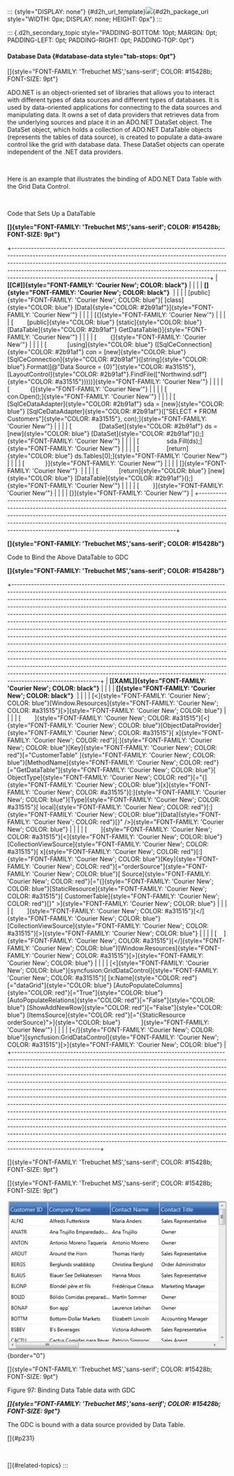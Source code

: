 ::: {style="DISPLAY: none"}
[](ms-xhelp:///?Id=d2h_url_template){#d2h_url_template}![](!package_url!){#d2h_package_url style="WIDTH: 0px; DISPLAY: none; HEIGHT: 0px"}
:::

::: {.d2h_secondary_topic style="PADDING-BOTTOM: 10pt; MARGIN: 0pt; PADDING-LEFT: 0pt; PADDING-RIGHT: 0pt; PADDING-TOP: 0pt"}
#### Database Data {#database-data style="tab-stops: 0pt"}

[]{style="FONT-FAMILY: 'Trebuchet MS','sans-serif'; COLOR: #15428b; FONT-SIZE: 9pt"} 

ADO.NET is an object-oriented set of libraries that allows you to interact with different types of data sources and different types of databases. It is used by data-oriented applications for connecting to the data sources and manipulating data. It owns a set of data providers that retrieves data from the underlying sources and place it in an ADO.NET DataSet object. The DataSet object, which holds a collection of ADO.NET DataTable objects (represents the tables of data source), is created to populate a data-aware control like the grid with database data. These DataSet objects can operate independent of the .NET data providers.

 

Here is an example that illustrates the binding of ADO.NET Data Table with the Grid Data Control.

 

Code that Sets Up a DataTable

**[]{style="FONT-FAMILY: 'Trebuchet MS','sans-serif'; COLOR: #15428b; FONT-SIZE: 9pt"}** 

+----------------------------------------------------------------------------------------------------------------------------------------------------------------------------------------------------------------------------------------------------------------------------------------------------------------------------------------------------------------------------------------------+
| **[\[C#\]]{style="FONT-FAMILY: 'Courier New'; COLOR: black"}**                                                                                                                                                                                                                                                                                                                               |
|                                                                                                                                                                                                                                                                                                                                                                                              |
| **[]{style="FONT-FAMILY: 'Courier New'; COLOR: black"}**                                                                                                                                                                                                                                                                                                                                     |
|                                                                                                                                                                                                                                                                                                                                                                                              |
| [public]{style="FONT-FAMILY: 'Courier New'; COLOR: blue"}[ [class]{style="COLOR: blue"} [Data]{style="COLOR: #2b91af"}]{style="FONT-FAMILY: 'Courier New'"}                                                                                                                                                                                                                                  |
|                                                                                                                                                                                                                                                                                                                                                                                              |
| [{]{style="FONT-FAMILY: 'Courier New'"}                                                                                                                                                                                                                                                                                                                                                      |
|                                                                                                                                                                                                                                                                                                                                                                                              |
| [        [public]{style="COLOR: blue"} [static]{style="COLOR: blue"} [DataTable]{style="COLOR: #2b91af"} GetDataTable()]{style="FONT-FAMILY: 'Courier New'"}                                                                                                                                                                                                                                 |
|                                                                                                                                                                                                                                                                                                                                                                                              |
| [        {]{style="FONT-FAMILY: 'Courier New'"}                                                                                                                                                                                                                                                                                                                                              |
|                                                                                                                                                                                                                                                                                                                                                                                              |
| [            [using]{style="COLOR: blue"} ([SqlCeConnection]{style="COLOR: #2b91af"} con = [new]{style="COLOR: blue"} [SqlCeConnection]{style="COLOR: #2b91af"}([string]{style="COLOR: blue"}.Format([@\"Data Source = {0}\"]{style="COLOR: #a31515"}, [LayoutControl]{style="COLOR: #2b91af"}.FindFile([\"Northwind.sdf\"]{style="COLOR: #a31515"}))))]{style="FONT-FAMILY: 'Courier New'"} |
|                                                                                                                                                                                                                                                                                                                                                                                              |
| [            {]{style="FONT-FAMILY: 'Courier New'"}                                                                                                                                                                                                                                                                                                                                          |
|                                                                                                                                                                                                                                                                                                                                                                                              |
| [                con.Open();]{style="FONT-FAMILY: 'Courier New'"}                                                                                                                                                                                                                                                                                                                            |
|                                                                                                                                                                                                                                                                                                                                                                                              |
| [                [SqlCeDataAdapter]{style="COLOR: #2b91af"} sda = [new]{style="COLOR: blue"} [SqlCeDataAdapter]{style="COLOR: #2b91af"}([\"SELECT \* FROM Customers\"]{style="COLOR: #a31515"}, con);]{style="FONT-FAMILY: 'Courier New'"}                                                                                                                                                   |
|                                                                                                                                                                                                                                                                                                                                                                                              |
| [                [DataSet]{style="COLOR: #2b91af"} ds = [new]{style="COLOR: blue"} [DataSet]{style="COLOR: #2b91af"}();]{style="FONT-FAMILY: 'Courier New'"}                                                                                                                                                                                                                                 |
|                                                                                                                                                                                                                                                                                                                                                                                              |
| [                sda.Fill(ds);]{style="FONT-FAMILY: 'Courier New'"}                                                                                                                                                                                                                                                                                                                          |
|                                                                                                                                                                                                                                                                                                                                                                                              |
| [                [return]{style="COLOR: blue"} ds.Tables\[0\];]{style="FONT-FAMILY: 'Courier New'"}                                                                                                                                                                                                                                                                                          |
|                                                                                                                                                                                                                                                                                                                                                                                              |
| [            }]{style="FONT-FAMILY: 'Courier New'"}                                                                                                                                                                                                                                                                                                                                          |
|                                                                                                                                                                                                                                                                                                                                                                                              |
| []{style="FONT-FAMILY: 'Courier New'"}                                                                                                                                                                                                                                                                                                                                                       |
|                                                                                                                                                                                                                                                                                                                                                                                              |
| [            [return]{style="COLOR: blue"} [new]{style="COLOR: blue"} [DataTable]{style="COLOR: #2b91af"}();]{style="FONT-FAMILY: 'Courier New'"}                                                                                                                                                                                                                                            |
|                                                                                                                                                                                                                                                                                                                                                                                              |
| [        }]{style="FONT-FAMILY: 'Courier New'"}                                                                                                                                                                                                                                                                                                                                              |
|                                                                                                                                                                                                                                                                                                                                                                                              |
| [}]{style="FONT-FAMILY: 'Courier New'"}                                                                                                                                                                                                                                                                                                                                                      |
+----------------------------------------------------------------------------------------------------------------------------------------------------------------------------------------------------------------------------------------------------------------------------------------------------------------------------------------------------------------------------------------------+

**[]{style="FONT-FAMILY: 'Trebuchet MS','sans-serif'; COLOR: #15428b"}** 

Code to Bind the Above DataTable to GDC

**[]{style="FONT-FAMILY: 'Trebuchet MS','sans-serif'; COLOR: #15428b"}** 

+-------------------------------------------------------------------------------------------------------------------------------------------------------------------------------------------------------------------------------------------------------------------------------------------------------------------------------------------------------------------------------------------------------------------------------------------------------------------------------------------------------------------------------------------------------------------------------------------------------------------------------------------------------------------------------------------------------------------------------------------------------------------------------------------------------------------------------------------------------------------------------------------------------------------------------------------------------------------------------------------------------------------------------------------------------------------------------------+
| **[\[XAML\]]{style="FONT-FAMILY: 'Courier New'; COLOR: black"}**                                                                                                                                                                                                                                                                                                                                                                                                                                                                                                                                                                                                                                                                                                                                                                                                                                                                                                                                                                                                                    |
|                                                                                                                                                                                                                                                                                                                                                                                                                                                                                                                                                                                                                                                                                                                                                                                                                                                                                                                                                                                                                                                                                     |
| **[]{style="FONT-FAMILY: 'Courier New'; COLOR: black"}**                                                                                                                                                                                                                                                                                                                                                                                                                                                                                                                                                                                                                                                                                                                                                                                                                                                                                                                                                                                                                            |
|                                                                                                                                                                                                                                                                                                                                                                                                                                                                                                                                                                                                                                                                                                                                                                                                                                                                                                                                                                                                                                                                                     |
| [\<]{style="FONT-FAMILY: 'Courier New'; COLOR: blue"}[Window.Resources]{style="FONT-FAMILY: 'Courier New'; COLOR: #a31515"}[\>]{style="FONT-FAMILY: 'Courier New'; COLOR: blue"}                                                                                                                                                                                                                                                                                                                                                                                                                                                                                                                                                                                                                                                                                                                                                                                                                                                                                                    |
|                                                                                                                                                                                                                                                                                                                                                                                                                                                                                                                                                                                                                                                                                                                                                                                                                                                                                                                                                                                                                                                                                     |
| [        ]{style="FONT-FAMILY: 'Courier New'; COLOR: #a31515"}[\<]{style="FONT-FAMILY: 'Courier New'; COLOR: blue"}[ObjectDataProvider]{style="FONT-FAMILY: 'Courier New'; COLOR: #a31515"}[ x]{style="FONT-FAMILY: 'Courier New'; COLOR: red"}[:]{style="FONT-FAMILY: 'Courier New'; COLOR: blue"}[Key]{style="FONT-FAMILY: 'Courier New'; COLOR: red"}[=\"CustomerTable\" ]{style="FONT-FAMILY: 'Courier New'; COLOR: blue"}[MethodName]{style="FONT-FAMILY: 'Courier New'; COLOR: red"}[=\"GetDataTable\"]{style="FONT-FAMILY: 'Courier New'; COLOR: blue"}[ ObjectType]{style="FONT-FAMILY: 'Courier New'; COLOR: red"}[=\"{]{style="FONT-FAMILY: 'Courier New'; COLOR: blue"}[x]{style="FONT-FAMILY: 'Courier New'; COLOR: #a31515"}[:]{style="FONT-FAMILY: 'Courier New'; COLOR: blue"}[Type]{style="FONT-FAMILY: 'Courier New'; COLOR: #a31515"}[ local]{style="FONT-FAMILY: 'Courier New'; COLOR: red"}[:]{style="FONT-FAMILY: 'Courier New'; COLOR: blue"}[Data]{style="FONT-FAMILY: 'Courier New'; COLOR: red"}[}\" /\>]{style="FONT-FAMILY: 'Courier New'; COLOR: blue"} |
|                                                                                                                                                                                                                                                                                                                                                                                                                                                                                                                                                                                                                                                                                                                                                                                                                                                                                                                                                                                                                                                                                     |
| [        ]{style="FONT-FAMILY: 'Courier New'; COLOR: #a31515"}[\<]{style="FONT-FAMILY: 'Courier New'; COLOR: blue"}[CollectionViewSource]{style="FONT-FAMILY: 'Courier New'; COLOR: #a31515"}[ x]{style="FONT-FAMILY: 'Courier New'; COLOR: red"}[:]{style="FONT-FAMILY: 'Courier New'; COLOR: blue"}[Key]{style="FONT-FAMILY: 'Courier New'; COLOR: red"}[=\"orderSource\"]{style="FONT-FAMILY: 'Courier New'; COLOR: blue"}[ Source]{style="FONT-FAMILY: 'Courier New'; COLOR: red"}[=\"{]{style="FONT-FAMILY: 'Courier New'; COLOR: blue"}[StaticResource]{style="FONT-FAMILY: 'Courier New'; COLOR: #a31515"}[ CustomerTable]{style="FONT-FAMILY: 'Courier New'; COLOR: red"}[}\" \>]{style="FONT-FAMILY: 'Courier New'; COLOR: blue"}                                                                                                                                                                                                                                                                                                                                          |
|                                                                                                                                                                                                                                                                                                                                                                                                                                                                                                                                                                                                                                                                                                                                                                                                                                                                                                                                                                                                                                                                                     |
| [        ]{style="FONT-FAMILY: 'Courier New'; COLOR: #a31515"}[\</]{style="FONT-FAMILY: 'Courier New'; COLOR: blue"}[CollectionViewSource]{style="FONT-FAMILY: 'Courier New'; COLOR: #a31515"}[\>]{style="FONT-FAMILY: 'Courier New'; COLOR: blue"}                                                                                                                                                                                                                                                                                                                                                                                                                                                                                                                                                                                                                                                                                                                                                                                                                                 |
|                                                                                                                                                                                                                                                                                                                                                                                                                                                                                                                                                                                                                                                                                                                                                                                                                                                                                                                                                                                                                                                                                     |
| [    ]{style="FONT-FAMILY: 'Courier New'; COLOR: #a31515"}[\</]{style="FONT-FAMILY: 'Courier New'; COLOR: blue"}[Window.Resources]{style="FONT-FAMILY: 'Courier New'; COLOR: #a31515"}[\>]{style="FONT-FAMILY: 'Courier New'; COLOR: blue"}                                                                                                                                                                                                                                                                                                                                                                                                                                                                                                                                                                                                                                                                                                                                                                                                                                         |
|                                                                                                                                                                                                                                                                                                                                                                                                                                                                                                                                                                                                                                                                                                                                                                                                                                                                                                                                                                                                                                                                                     |
| [\<]{style="FONT-FAMILY: 'Courier New'; COLOR: blue"}[syncfusion:GridDataControl]{style="FONT-FAMILY: 'Courier New'; COLOR: #a31515"}[ [x:Name]{style="COLOR: red"}[=\"dataGrid\"]{style="COLOR: blue"} [AutoPopulateColumns]{style="COLOR: red"}[=\"True\"]{style="COLOR: blue"} [AutoPopulateRelations]{style="COLOR: red"}[=\"False\"]{style="COLOR: blue"} [ShowAddNewRow]{style="COLOR: red"}[=\"False\"]{style="COLOR: blue"} [ItemsSource]{style="COLOR: red"}[=\"{StaticResource orderSource}\"\>]{style="COLOR: blue"}            ]{style="FONT-FAMILY: 'Courier New'"}                                                                                                                                                                                                                                                                                                                                                                                                                                                                                                    |
|                                                                                                                                                                                                                                                                                                                                                                                                                                                                                                                                                                                                                                                                                                                                                                                                                                                                                                                                                                                                                                                                                     |
| [\</]{style="FONT-FAMILY: 'Courier New'; COLOR: blue"}[syncfusion:GridDataControl]{style="FONT-FAMILY: 'Courier New'; COLOR: #a31515"}[\>]{style="FONT-FAMILY: 'Courier New'; COLOR: blue"}                                                                                                                                                                                                                                                                                                                                                                                                                                                                                                                                                                                                                                                                                                                                                                                                                                                                                         |
+-------------------------------------------------------------------------------------------------------------------------------------------------------------------------------------------------------------------------------------------------------------------------------------------------------------------------------------------------------------------------------------------------------------------------------------------------------------------------------------------------------------------------------------------------------------------------------------------------------------------------------------------------------------------------------------------------------------------------------------------------------------------------------------------------------------------------------------------------------------------------------------------------------------------------------------------------------------------------------------------------------------------------------------------------------------------------------------+

[]{style="FONT-FAMILY: 'Trebuchet MS','sans-serif'; COLOR: #15428b; FONT-SIZE: 9pt"} 

[]{style="FONT-FAMILY: 'Trebuchet MS','sans-serif'; COLOR: #15428b; FONT-SIZE: 9pt"} 

![](ImagesExt/image61_170.jpg){border="0"}

[]{style="FONT-FAMILY: 'Trebuchet MS','sans-serif'; COLOR: #15428b; FONT-SIZE: 9pt"} 

Figure 97: Binding Data Table data with GDC

***[]{style="FONT-FAMILY: 'Trebuchet MS','sans-serif'; COLOR: #15428b; FONT-SIZE: 9pt"}*** 

The GDC is bound with a data source provided by Data Table.

[]{#p231} 

 

[]{#related-topics}
:::
